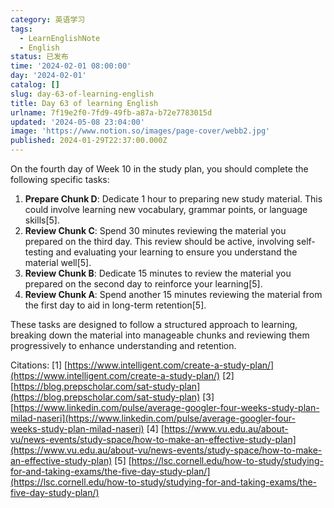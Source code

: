 ```yaml
---
category: 英语学习
tags:
  - LearnEnglishNote
  - English
status: 已发布
time: '2024-02-01 08:00:00'
day: '2024-02-01'
catalog: []
slug: day-63-of-learning-english
title: Day 63 of learning English
urlname: 7f19e2f0-7fd9-49fb-a87a-b72e7783015d
updated: '2024-05-08 23:04:00'
image: 'https://www.notion.so/images/page-cover/webb2.jpg'
published: 2024-01-29T22:37:00.000Z
---
```


On the fourth day of Week 10 in the study plan, you should complete the following specific tasks:

1. **Prepare Chunk D**: Dedicate 1 hour to preparing new study material. This could involve learning new vocabulary, grammar points, or language skills[5].
2. **Review Chunk C**: Spend 30 minutes reviewing the material you prepared on the third day. This review should be active, involving self-testing and evaluating your learning to ensure you understand the material well[5].
3. **Review Chunk B**: Dedicate 15 minutes to review the material you prepared on the second day to reinforce your learning[5].
4. **Review Chunk A**: Spend another 15 minutes reviewing the material from the first day to aid in long-term retention[5].

These tasks are designed to follow a structured approach to learning, breaking down the material into manageable chunks and reviewing them progressively to enhance understanding and retention.


Citations:
[1] [https://www.intelligent.com/create-a-study-plan/](https://www.intelligent.com/create-a-study-plan/)
[2] [https://blog.prepscholar.com/sat-study-plan](https://blog.prepscholar.com/sat-study-plan)
[3] [https://www.linkedin.com/pulse/average-googler-four-weeks-study-plan-milad-naseri](https://www.linkedin.com/pulse/average-googler-four-weeks-study-plan-milad-naseri)
[4] [https://www.vu.edu.au/about-vu/news-events/study-space/how-to-make-an-effective-study-plan](https://www.vu.edu.au/about-vu/news-events/study-space/how-to-make-an-effective-study-plan)
[5] [https://lsc.cornell.edu/how-to-study/studying-for-and-taking-exams/the-five-day-study-plan/](https://lsc.cornell.edu/how-to-study/studying-for-and-taking-exams/the-five-day-study-plan/)

